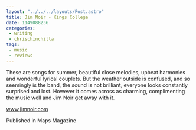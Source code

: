 ```yaml
---
layout: "../../../layouts/Post.astro"
title: Jim Noir - Kings College
date: 1149088236
categories:
 - writing
 - chrischinchilla
tags: 
 - music 
 - reviews
---
```


These are songs for summer, beautiful close melodies, upbeat harmonies and wonderful lyrical couplets. But the weather outside is confused, and so seemingly is the band, the sound is not brilliant, everyone looks constantly surprised and lost. However it comes across as charming, complimenting the music well and Jim Noir get away with it.

<a href='https://www.jimnoir.com' target='_blank'>www.jimnoir.com</a>

Published in Maps Magazine
